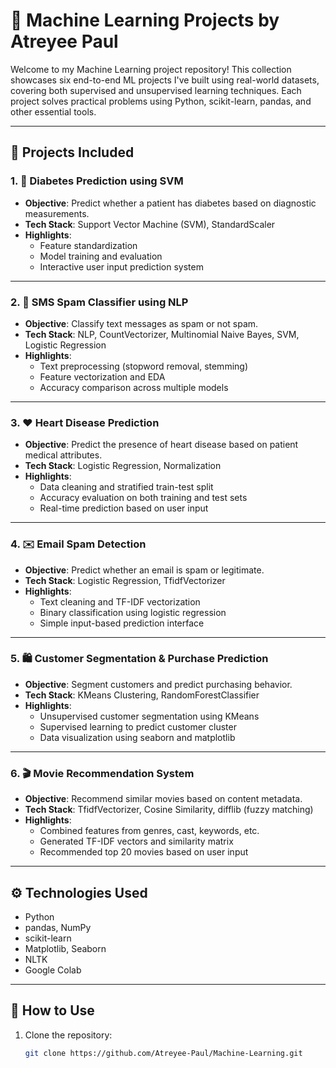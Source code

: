 # 🧠 Machine Learning Projects by Atreyee Paul

Welcome to my Machine Learning project repository! This collection showcases six end-to-end ML projects I've built using real-world datasets, covering both supervised and unsupervised learning techniques. Each project solves practical problems using Python, scikit-learn, pandas, and other essential tools.

---

## 📁 Projects Included

### 1. 🔬 Diabetes Prediction using SVM
- **Objective**: Predict whether a patient has diabetes based on diagnostic measurements.
- **Tech Stack**: Support Vector Machine (SVM), StandardScaler
- **Highlights**:
  - Feature standardization
  - Model training and evaluation
  - Interactive user input prediction system

---

### 2. 📩 SMS Spam Classifier using NLP
- **Objective**: Classify text messages as spam or not spam.
- **Tech Stack**: NLP, CountVectorizer, Multinomial Naive Bayes, SVM, Logistic Regression
- **Highlights**:
  - Text preprocessing (stopword removal, stemming)
  - Feature vectorization and EDA
  - Accuracy comparison across multiple models

---

### 3. ❤️ Heart Disease Prediction
- **Objective**: Predict the presence of heart disease based on patient medical attributes.
- **Tech Stack**: Logistic Regression, Normalization
- **Highlights**:
  - Data cleaning and stratified train-test split
  - Accuracy evaluation on both training and test sets
  - Real-time prediction based on user input

---

### 4. ✉️ Email Spam Detection
- **Objective**: Predict whether an email is spam or legitimate.
- **Tech Stack**: Logistic Regression, TfidfVectorizer
- **Highlights**:
  - Text cleaning and TF-IDF vectorization
  - Binary classification using logistic regression
  - Simple input-based prediction interface

---

### 5. 🛍️ Customer Segmentation & Purchase Prediction
- **Objective**: Segment customers and predict purchasing behavior.
- **Tech Stack**: KMeans Clustering, RandomForestClassifier
- **Highlights**:
  - Unsupervised customer segmentation using KMeans
  - Supervised learning to predict customer cluster
  - Data visualization using seaborn and matplotlib

---

### 6. 🎬 Movie Recommendation System
- **Objective**: Recommend similar movies based on content metadata.
- **Tech Stack**: TfidfVectorizer, Cosine Similarity, difflib (fuzzy matching)
- **Highlights**:
  - Combined features from genres, cast, keywords, etc.
  - Generated TF-IDF vectors and similarity matrix
  - Recommended top 20 movies based on user input

---

## ⚙️ Technologies Used
- Python
- pandas, NumPy
- scikit-learn
- Matplotlib, Seaborn
- NLTK
- Google Colab

---

## 📌 How to Use
1. Clone the repository:
   ```bash
   git clone https://github.com/Atreyee-Paul/Machine-Learning.git

